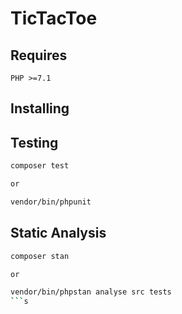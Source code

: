 # TicTacToe

## Requires

```
PHP >=7.1
```

## Installing

## Testing

``` bash
composer test

or 

vendor/bin/phpunit
```

## Static Analysis

``` bash
composer stan

or 

vendor/bin/phpstan analyse src tests
```s
